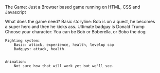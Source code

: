 The Game: Just a Browser based game running on HTML, CSS and Javascript

What does the game need?
	Basic storyline:
		Bob is on a quest, he becomes a super hero and then he kicks ass.
		Ultimate badguy is Donald Trump
		Choose your character:
		You can be Bob or Boberella, or Bobo the dog

	Fighting system:
		Basic: attack, experience, health, levelup cap
		Badguys: attack, health.


	Animation:
		Not sure how that will work yet but we'll see.